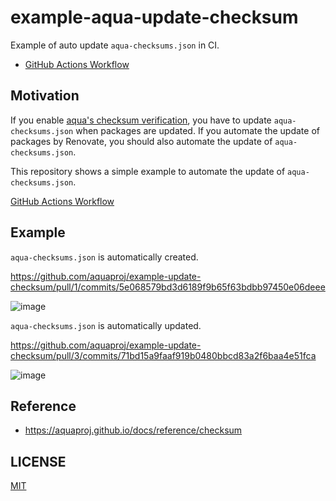 # example-aqua-update-checksum

Example of auto update `aqua-checksums.json` in CI.

- [GitHub Actions Workflow](.github/workflows/test.yaml)

## Motivation

If you enable [aqua's checksum verification](https://aquaproj.github.io/docs/reference/checksum),
you have to update `aqua-checksums.json` when packages are updated.
If you automate the update of packages by Renovate, you should also automate the update of `aqua-checksums.json`.

This repository shows a simple example to automate the update of `aqua-checksums.json`.

[GitHub Actions Workflow](.github/workflows/test.yaml)

## Example

`aqua-checksums.json` is automatically created.

https://github.com/aquaproj/example-update-checksum/pull/1/commits/5e068579bd3d6189f9b65f63bdbb97450e06deee

![image](https://user-images.githubusercontent.com/13323303/193704192-b313a395-a294-43c8-b154-6f4f56b2865f.png)

`aqua-checksums.json` is automatically updated.

https://github.com/aquaproj/example-update-checksum/pull/3/commits/71bd15a9faaf919b0480bbcd83a2f6baa4e51fca

![image](https://user-images.githubusercontent.com/13323303/193705066-a26e2b08-1e05-4260-876c-3b37c8e0d1f8.png)

## Reference

- https://aquaproj.github.io/docs/reference/checksum

## LICENSE

[MIT](LICENSE)
